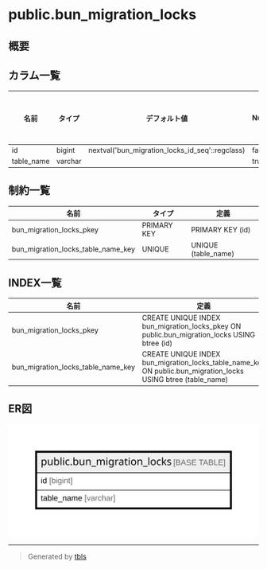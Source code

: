 # public.bun_migration_locks

## 概要

## カラム一覧

| 名前 | タイプ | デフォルト値 | Nullable | 子テーブル | 親テーブル | コメント |
| ---- | ------ | ------------ | -------- | ---------- | ---------- | -------- |
| id | bigint | nextval('bun_migration_locks_id_seq'::regclass) | false |  |  |  |
| table_name | varchar |  | true |  |  |  |

## 制約一覧

| 名前 | タイプ | 定義 |
| ---- | ---- | ---------- |
| bun_migration_locks_pkey | PRIMARY KEY | PRIMARY KEY (id) |
| bun_migration_locks_table_name_key | UNIQUE | UNIQUE (table_name) |

## INDEX一覧

| 名前 | 定義 |
| ---- | ---------- |
| bun_migration_locks_pkey | CREATE UNIQUE INDEX bun_migration_locks_pkey ON public.bun_migration_locks USING btree (id) |
| bun_migration_locks_table_name_key | CREATE UNIQUE INDEX bun_migration_locks_table_name_key ON public.bun_migration_locks USING btree (table_name) |

## ER図

![er](public.bun_migration_locks.svg)

---

> Generated by [tbls](https://github.com/k1LoW/tbls)
